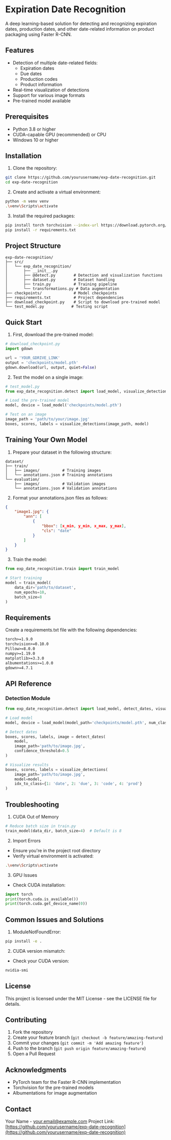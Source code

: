 # Expiration Date Recognition

A deep learning-based solution for detecting and recognizing expiration dates, production dates, and other date-related information on product packaging using Faster R-CNN.

## Features

- Detection of multiple date-related fields:
  - Expiration dates
  - Due dates
  - Production codes
  - Product information
- Real-time visualization of detections
- Support for various image formats
- Pre-trained model available

## Prerequisites

- Python 3.8 or higher
- CUDA-capable GPU (recommended) or CPU
- Windows 10 or higher

## Installation

1. Clone the repository:
```bash
git clone https://github.com/yourusername/exp-date-recognition.git
cd exp-date-recognition
```

2. Create and activate a virtual environment:
```bash
python -m venv venv
.\venv\Scripts\activate
```

3. Install the required packages:
```bash
pip install torch torchvision --index-url https://download.pytorch.org/whl/cu118
pip install -r requirements.txt
```

## Project Structure
```
exp-date-recognition/
├── src/
│   └── exp_date_recognition/
│       ├── __init__.py
│       ├── @detect.py        # Detection and visualization functions
│       ├── dataset.py        # Dataset handling
│       ├── train.py          # Training pipeline
│       └── transformations.py # Data augmentation
├── checkpoints/              # Model checkpoints
├── requirements.txt          # Project dependencies
├── download_checkpoint.py    # Script to download pre-trained model
└── test_model.py            # Testing script
```

## Quick Start

1. First, download the pre-trained model:
```python
# download_checkpoint.py
import gdown

url = 'YOUR_GDRIVE_LINK'
output = 'checkpoints/model.pth'
gdown.download(url, output, quiet=False)
```

2. Test the model on a single image:
```python
# test_model.py
from exp_date_recognition.detect import load_model, visualize_detections

# Load the pre-trained model
model, device = load_model('checkpoints/model.pth')

# Test on an image
image_path = 'path/to/your/image.jpg'
boxes, scores, labels = visualize_detections(image_path, model)
```

## Training Your Own Model

1. Prepare your dataset in the following structure:
```
dataset/
├── train/
│   ├── images/          # Training images
│   └── annotations.json # Training annotations
└── evaluation/
    ├── images/          # Validation images
    └── annotations.json # Validation annotations
```

2. Format your annotations.json files as follows:
```json
{
    "image1.jpg": {
        "ann": [
            {
                "bbox": [x_min, y_min, x_max, y_max],
                "cls": "date"
            }
        ]
    }
}
```

3. Train the model:
```python
from exp_date_recognition.train import train_model

# Start training
model = train_model(
    data_dir='path/to/dataset',
    num_epochs=10,
    batch_size=8
)
```

## Requirements

Create a requirements.txt file with the following dependencies:
```txt
torch>=1.9.0
torchvision>=0.10.0
Pillow>=8.0.0
numpy>=1.19.0
matplotlib>=3.3.0
albumentations>=1.0.0
gdown>=4.7.1
```

## API Reference

### Detection Module

```python
from exp_date_recognition.detect import load_model, detect_dates, visualize_detections

# Load model
model, device = load_model(model_path='checkpoints/model.pth', num_classes=5)

# Detect dates
boxes, scores, labels, image = detect_dates(
    model, 
    image_path='path/to/image.jpg',
    confidence_threshold=0.5
)

# Visualize results
boxes, scores, labels = visualize_detections(
    image_path='path/to/image.jpg',
    model=model,
    idx_to_class={1: 'date', 2: 'due', 3: 'code', 4: 'prod'}
)
```

## Troubleshooting

1. CUDA Out of Memory
```python
# Reduce batch size in train.py
train_model(data_dir, batch_size=4)  # Default is 8
```

2. Import Errors
- Ensure you're in the project root directory
- Verify virtual environment is activated:
```bash
.\venv\Scripts\activate
```

3. GPU Issues
- Check CUDA installation:
```python
import torch
print(torch.cuda.is_available())
print(torch.cuda.get_device_name(0))
```

## Common Issues and Solutions

1. ModuleNotFoundError:
```bash
pip install -e .
```

2. CUDA version mismatch:
- Check your CUDA version:
```bash
nvidia-smi
```

## License

This project is licensed under the MIT License - see the LICENSE file for details.

## Contributing

1. Fork the repository
2. Create your feature branch (`git checkout -b feature/amazing-feature`)
3. Commit your changes (`git commit -m 'Add amazing feature'`)
4. Push to the branch (`git push origin feature/amazing-feature`)
5. Open a Pull Request

## Acknowledgments

- PyTorch team for the Faster R-CNN implementation
- Torchvision for the pre-trained models
- Albumentations for image augmentation

## Contact

Your Name - your.email@example.com
Project Link: [https://github.com/yourusername/exp-date-recognition](https://github.com/yourusername/exp-date-recognition)